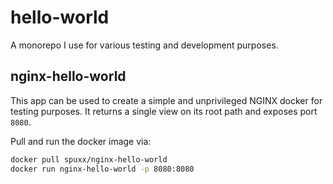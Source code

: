 # hello-world

A monorepo I use for various testing and development purposes.

## nginx-hello-world

This app can be used to create a simple and unprivileged NGINX docker for testing purposes. It returns a single view on its root path and exposes port `8080`.

Pull and run the docker image via:

```bash
docker pull spuxx/nginx-hello-world
docker run nginx-hello-world -p 8080:8080
```
